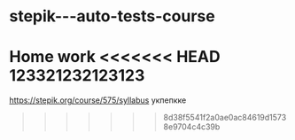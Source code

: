 # stepik---auto-tests-course
Home work
<<<<<<< HEAD
123321232123123
=======
https://stepik.org/course/575/syllabus
укпепкке
>>>>>>> 8d38f5541f2a0ae0ac84619d15738e9704c4c39b
